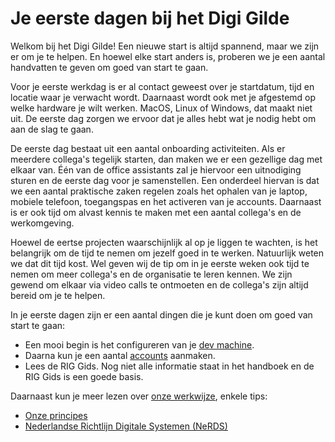 # Je eerste dagen bij het Digi Gilde

Welkom bij het Digi Gilde! Een nieuwe start is altijd spannend, maar we zijn er om je te helpen. En hoewel elke start
anders is, proberen we je een aantal handvatten te geven om goed van start te gaan.

Voor je eerste werkdag is er al contact geweest over je startdatum, tijd en locatie waar je verwacht wordt. Daarnaast
wordt ook met je afgestemd op welke hardware je wilt werken. MacOS, Linux of Windows, dat maakt niet uit. De eerste dag
zorgen we ervoor dat je alles hebt wat je nodig hebt om aan de slag te gaan.

De eerste dag bestaat uit een aantal onboarding activiteiten. Als er meerdere collega's tegelijk starten, dan maken we
er een gezellige dag met elkaar van. Één van de office assistants zal je hiervoor een uitnodiging sturen en de eerste
dag voor je samenstellen. Een onderdeel hiervan is dat we een aantal praktische zaken regelen zoals het ophalen van je
laptop, mobiele telefoon, toegangspas en het activeren van je accounts. Daarnaast is er ook tijd om alvast kennis te
maken met een aantal collega's en de werkomgeving.

Hoewel de eertse projecten waarschijnlijk al op je liggen te wachten, is het belangrijk om de tijd te nemen om
jezelf goed in te werken. Natuurlijk weten we dat dit tijd kost. Wel geven wij de tip om in je eerste weken ook tijd te
nemen om meer collega's en de organisatie te leren kennen. We zijn gewend om elkaar via video calls te ontmoeten en de
collega's zijn altijd bereid om je te helpen.

In je eerste dagen zijn er een aantal dingen die je kunt doen om goed van start te gaan:

- Een mooi begin is het configureren van je [dev machine](dev-machine.md).
- Daarna kun je een aantal [accounts](accounts.md) aanmaken.
- Lees de RIG Gids. Nog niet alle informatie staat in het handboek en de RIG Gids is een goede basis.

Daarnaast kun je meer lezen over [onze werkwijze](../werkwijze/principes.md), enkele tips:

- [Onze principes](../werkwijze/principes.md)
- [Nederlandse Richtlijn Digitale Systemen (NeRDS)](https://minbzk.github.io/NeRDS/)
